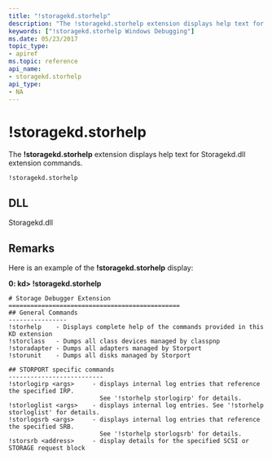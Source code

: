 ```yaml
---
title: "!storagekd.storhelp"
description: "The !storagekd.storhelp extension displays help text for Storagekd.dll extension commands."
keywords: ["!storagekd.storhelp Windows Debugging"]
ms.date: 05/23/2017
topic_type:
- apiref
ms.topic: reference
api_name:
- storagekd.storhelp
api_type:
- NA
---
```


# !storagekd.storhelp

The **!storagekd.storhelp** extension displays help text for Storagekd.dll extension commands.

```dbgcmd
!storagekd.storhelp 
```

## DLL

Storagekd.dll

## Remarks

Here is an example of the **!storagekd.storhelp** display:

**0: kd&gt; !storagekd.storhelp**

```dbgcmd
# Storage Debugger Extension
===============================================
## General Commands
----------------
!storhelp    - Displays complete help of the commands provided in this KD extension
!storclass   - Dumps all class devices managed by classpnp
!storadapter - Dumps all adapters managed by Storport
!storunit    - Dumps all disks managed by Storport

## STORPORT specific commands
--------------------------
!storlogirp <args>     - displays internal log entries that reference the specified IRP.
                         See '!storhelp storlogirp' for details.
!storloglist <args>    - displays internal log entries. See '!storhelp storloglist' for details.
!storlogsrb <args>     - displays internal log entries that reference the specified SRB.
                         See '!storhelp storlogsrb' for details.
!storsrb <address>     - display details for the specified SCSI or STORAGE request block
```
